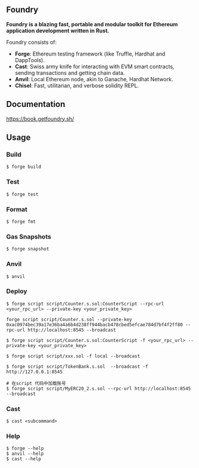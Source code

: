 ## Foundry

**Foundry is a blazing fast, portable and modular toolkit for Ethereum application development written in Rust.**

Foundry consists of:

-   **Forge**: Ethereum testing framework (like Truffle, Hardhat and DappTools).
-   **Cast**: Swiss army knife for interacting with EVM smart contracts, sending transactions and getting chain data.
-   **Anvil**: Local Ethereum node, akin to Ganache, Hardhat Network.
-   **Chisel**: Fast, utilitarian, and verbose solidity REPL.

## Documentation

https://book.getfoundry.sh/

## Usage

### Build

```shell
$ forge build
```

### Test

```shell
$ forge test
```

### Format

```shell
$ forge fmt
```

### Gas Snapshots

```shell
$ forge snapshot
```

### Anvil

```shell
$ anvil
```

### Deploy

```shell
$ forge script script/Counter.s.sol:CounterScript --rpc-url <your_rpc_url> --private-key <your_private_key>

forge script script/Counter.s.sol --private-key 0xac0974bec39a17e36ba4a6b4d238ff944bacb478cbed5efcae784d7bf4f2ff80 --rpc-url http://localhost:8545 --broadcast

$ forge script script/Counter.s.sol:CounterScript -f <your_rpc_url> --private-key <your_private_key>

$ forge script script/xxx.sol -f local --broadcast

$ forge script script/TokenBank.s.sol  --broadcast -f http://127.0.0.1:8545

# 在script 代码中加载账号
$ forge script script/MyERC20_2.s.sol --rpc-url http://localhost:8545 --broadcast

```

### Cast

```shell
$ cast <subcommand>
```

### Help

```shell
$ forge --help
$ anvil --help
$ cast --help
```
